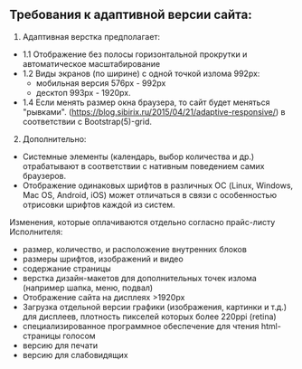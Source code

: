 
## Требования к адаптивной версии сайта:

1. Адаптивная верстка предполагает:
* 1.1 Отображение без полосы горизонтальной прокрутки и автоматическое масштабирование
* 1.2 Виды экранов (по ширине) с одной точкой излома 992px:
   * мобильная версия 576px - 992px
   * десктоп 993px - 1920px.
* 1.4 Если менять размер окна браузера, то сайт будет меняться "рывками". (https://blog.sibirix.ru/2015/04/21/adaptive-responsive/) в соответствии с Bootstrap(5)-grid.

2. Дополнительно:
* Системные элементы (календарь, выбор количества и др.) отрабатывают в соответствии с нативным поведением самих браузеров. 
* Отображение одинаковых шрифтов в различных ОС (Linux, Windows, Mac OS, Android, iOS) может отличаться в связи с особенностью отрисовки шрифтов каждой из систем.

Изменения, которые оплачиваются отдельно согласно прайс-листу Исполнителя:
* размер, количество, и расположение внутренних блоков
* размеры шрифтов, изображений и видео
* содержание страницы
* верстка дизайн-макетов для дополнительных точек излома (например шапка, меню, подвал)
* Отображение сайта на дисплеях >1920px 
* Загрузка отдельной версии графики (изображения, картинки и т.д.) для дисплеев, плотность пикселей которых более 220ppi (retina)
* специализированное программное обеспечение для чтения html-страницы голосом
* версию для печати
* версию для слабовидящих
